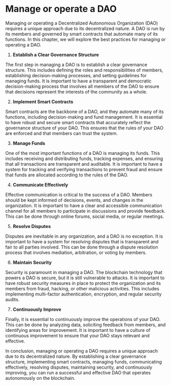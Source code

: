 # Manage or operate a DAO

Managing or operating a Decentralized Autonomous Organization (DAO) requires a unique approach due to its decentralized nature. A DAO is run by its members and governed by smart contracts that automate many of its functions. In this chapter, we will explore the best practices for managing or operating a DAO.

1. **Establish a Clear Governance Structure**

The first step in managing a DAO is to establish a clear governance structure. This includes defining the roles and responsibilities of members, establishing decision-making processes, and setting guidelines for managing funds. It is important to have a transparent and democratic decision-making process that involves all members of the DAO to ensure that decisions represent the interests of the community as a whole.

2. **Implement Smart Contracts**

Smart contracts are the backbone of a DAO, and they automate many of its functions, including decision-making and fund management. It is essential to have robust and secure smart contracts that accurately reflect the governance structure of your DAO. This ensures that the rules of your DAO are enforced and that members can trust the system.

3. **Manage Funds**

One of the most important functions of a DAO is managing its funds. This includes receiving and distributing funds, tracking expenses, and ensuring that all transactions are transparent and auditable. It is important to have a system for tracking and verifying transactions to prevent fraud and ensure that funds are allocated according to the rules of the DAO.

4. **Communicate Effectively**

Effective communication is critical to the success of a DAO. Members should be kept informed of decisions, events, and changes in the organization. It is important to have a clear and accessible communication channel for all members to participate in discussions and provide feedback. This can be done through online forums, social media, or regular meetings.

5. **Resolve Disputes**

Disputes are inevitable in any organization, and a DAO is no exception. It is important to have a system for resolving disputes that is transparent and fair to all parties involved. This can be done through a dispute resolution process that involves mediation, arbitration, or voting by members.

6. **Maintain Security**

Security is paramount in managing a DAO. The blockchain technology that powers a DAO is secure, but it is still vulnerable to attacks. It is important to have robust security measures in place to protect the organization and its members from fraud, hacking, or other malicious activities. This includes implementing multi-factor authentication, encryption, and regular security audits.

7. **Continuously Improve**

Finally, it is essential to continuously improve the operations of your DAO. This can be done by analyzing data, soliciting feedback from members, and identifying areas for improvement. It is important to have a culture of continuous improvement to ensure that your DAO stays relevant and effective.

In conclusion, managing or operating a DAO requires a unique approach due to its decentralized nature. By establishing a clear governance structure, implementing smart contracts, managing funds, communicating effectively, resolving disputes, maintaining security, and continuously improving, you can run a successful and effective DAO that operates autonomously on the blockchain.
